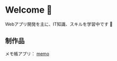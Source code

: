 # Welcome :star2:

Webアプリ開発を主に、IT知識、スキルを学習中です :beginner:

## 制作品

メモ帳アプリ：  [memo](https://github.com/kohei-sa46/memo)


<!--
**kohei-sa46/kohei-sa46** is a ✨ _special_ ✨ repository because its `README.md` (this file) appears on your GitHub profile.

Here are some ideas to get you started:

- 🔭 I’m currently working on ...
- 🌱 I’m currently learning ...
- 👯 I’m looking to collaborate on ...
- 🤔 I’m looking for help with ...
- 💬 Ask me about ...
- 📫 How to reach me: ...
- 😄 Pronouns: ...
- ⚡ Fun fact: ...
-->
